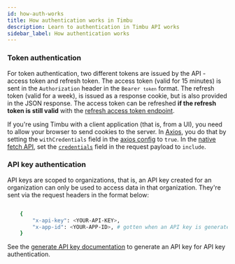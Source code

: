 ```yaml
---
id: how-auth-works
title: How authentication works in Timbu
description: Learn to authentication in Timbu API works
sidebar_label: How authentication works
---
```


### Token authentication

For token authentication, two different tokens are issued by the API - access token and refresh token. The access token (valid for 15 minutes) is sent in the `Authorization` header in the <code>Bearer `token`</code> format. The refresh token (valid for a week), is issued as a response cookie, but is also provided in the JSON response. The access token can be refreshed **if the refresh token is still valid** with the [refresh access token endpoint](/api/auth/refresh-access-token).

If you're using Timbu with a client application (that is, from a UI), you need to allow your browser to send cookies to the server. In [Axios](https://axios-http.com/docs/intro), you do that by setting the `withCredentials` field in the [axios config](https://axios-http.com/docs/req_config) to `true`. In the [native fetch API](https://developer.mozilla.org/en-US/docs/Web/API/Fetch_API), set the [`credentials`](https://developer.mozilla.org/en-US/docs/Web/API/Request/credentials) field in the request payload to `include`.

### API key authentication

API keys are scoped to organizations, that is, an API key created for an organization can only be used to access data in that organization. They're sent via the request headers in the format below:

```bash title="request headers"

    {
        "x-api-key": <YOUR-API-KEY>,
        "x-app-id": <YOUR-APP-ID>, # gotten when an API key is generated
    }

```

See the [generate API key documentation](/api/auth/api-keys/generate-api-key) to generate an API key for API key authentication.
